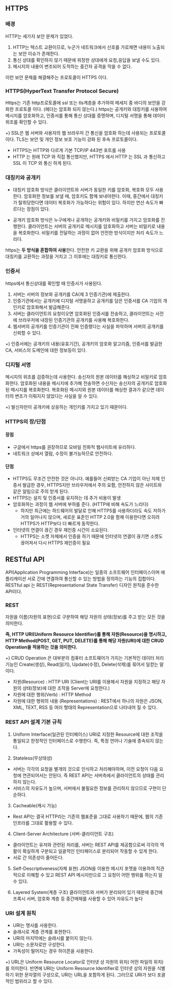 
## HTTPS

### 배경
HTTP는 세가지 보안 문제가 있었다.
1. HTTP는 텍스트 교환이므로, 누군가 네트워크에서 신호를 가로채면 내용이 노출되는 보안 이슈가 존재한다. 
2. 통신 상대를 확인하지 않기 때문에 위장한 상대에게 요청,응답을 보낼 수도 있다.
3. 메시지의 내용이 변조되어 도착하는 중간자 공격을 막을 수 없다.

이런 보안 문제를 해결해주는 프로토콜이 HTTPS 이다.

### HTTPS(HyperText Transfer Protocol Secure)
Https는 기존 http프로토콜에 ssl 또는 tls계층을 추가하여 메세지 중 바디의 보안을 강화한 프로토콜 이다. (헤더는 암호화 되지 않는다.)
https는 공개키와 대칭키를 사용하여 메시지를 암호화하고, 인증서를 통해 통신 상대를 증명하며, 디지털 서명을 통해 데이터 위조를 확인할 수 있다.

+) SSL은 웹 서버와 사용자의 웹 브라우저 간 통신을 암호화 하는데 사용되는 프로토콜이다. TLS는 보안 및 개인 정보 보호 기능이 강화 된 후속 프로토콜이다.

 
- HTTPS는 HTTP와 다르게 기본 TCP/IP 443번 포트를 사용
- HTTP 는 원래 TCP 와 직접 통신했지만, HTTPS 에서 HTTP 는 SSL 과 통신하고 SSL 이 TCP 와 통신 하게 된다. 

### 대칭키와 공개키

- 대칭키 암호화 방식은 클라이언트와 서버가 동일한 키를 암호화, 복호화 모두 사용한다. 암호화한 정보를 보낼 때, 암호키도 함께 보내야한다. 이때, 중간에서 대칭키가 탈취당한다면 데이터 복호화가 가능하다는 위험이 있다. 하지만 연산 속도가 빠르다는 장점이 있다.

- 공개키 암호화 방식은 누구에게나 공개하는 공개키와 비밀키를 가지고 암호화를 진행한다. 클라이언트는 서버의 공개키로 메시지를 암호화하고 서버는 비밀키로 내용을 복호화한다. 비밀키를 전달하는 과정이 없어 안전한 방식이지만 처리 속도가 느리다. 

https는 **두 방식을 혼합하여 사용**한다. 안전한 키 교환을 위해 공개키 암호화 방식으로 대칭키를 교환하는 과정을 거치고 그 이후에는 대칭키로 통신한다.

### 인증서
https에서 통신상대를 확인할 때 인증서가 사용된다.

1. 서버는 서버의 정보와 공개키를 CA(제 3 인증기관)에 제출한다.
2. 인증기관에서는 공개키에 디지털 서명을하고 공개키를 담은 인증서를 CA 기업의 개인키로 암호화해서 발급해준다. 
3. 서버는 클라이언트의 요청이오면 암호화된 인증서를 전송하고, 클라이언트는 사전에 브라우저에 내장된 인증기관의 공개키를 사용해 복호화한다. 
4. 웹서버의 공개키를 인증기관이 진짜 인증했다는 사실을 파악하며 서버의 공개키를 신뢰할 수 있다.

+) 인증서에는 공개키의 내용(유효기간), 공개키의 암호화 알고리즘, 인증서를 발급한 CA, 서비스의 도메인에 대한 정보등이 있다.

### 디지털 서명
메시지의 위조를 검증하는데 사용한다. 송신자의 원본 데이터를 해싱하고 비밀키로 암호화한다. 암호화된 내용을 메시지에 추가해 전송하면 수신자는 송신자의 공개키로 암호화된 메시지를 복호화한다. 복호화된 메시지와 원본 데이터를 해싱한 결과가 같으면 데이터의 변조가 이뤄지지 않았다는 사실을 알 수 있다.

+) 발신자만이 공개키에 상응하는 개인키를 가지고 있기 때문이다.

### HTTPS의 장/단점

#### 장점
- 구글에서 https를 권장하므로 모바일 친화적 웹사이트에 유리하다.
- 네트워크 상에서 열람, 수정이 불가능하므로 안전하다.

#### 단점
- HTTPS도 무조건 안전한 것은 아니다. 예를들어 신뢰받는 CA 기업이 아닌 자체 인증서 발급한 경우, HTTPS지만 브라우저에서 주의 요함, 안전하지 않은 사이트와 같은 알림으로 주의 받게 된다.
- HTTPS는 설치 및 인증서를 유지하는 데 추가 비용이 발생
- 암호화하는 과정이 웹 서버에 부하를 준다. (HTTP에 비해 속도가 느리다)
  - 하지만 최근에는 하드웨어의 발달로 인해 HTTPS를 사용하더라도 속도 저하가 거의 일어나지 않으며, 새로운 표준인 HTTP 2.0을 함께 이용한다면 오히려 HTTPS가 HTTP보다 더 빠르게 동작한다.
- 인터넷의 연결이 끊긴 경우 재인증 시간이 소요된다.
  - HTTPS는 소켓 자체에서 인증을 하기 때문에 인터넷의 연결이 끊기면 소켓도 끊어져서 다시 HTTPS 재인증이 필요
  
## RESTful API

API(Application Programming Interface)는 일종의 소프트웨어 인터페이스이며 애플리캐이션 서로 간에 연결하여 통신할 수 있는 방법을 정의하는 기능의 집합이다. 
RESTful api 는 REST(Representational State Transfer) 디자인 원칙을 준수한 API이다.

 
### REST
자원을 이름(자원의 표현)으로 구분하여 해당 자원의 상태(정보)를 주고 받는 모든 것을 의미한다.

**즉, HTTP URI(Uniform Resource Identifier)를 통해 자원(Resource)을 명시하고, HTTP Method(POST, GET, PUT, DELETE)를 통해 해당 자원(URI)에 대한 CRUD Operation을 적용하는 것을 의미한다.**

+) CRUD Operation 은 대부분의 컴퓨터 소프트웨어가 가지는 기본적인 데이터 처리 기능인 Create(생성), Read(읽기), Update(수정), Delete(삭제)를 묶어서 일컫는 말이다.

- 자원(Resource) : HTTP URI (Client는 URI를 이용해서 자원을 지정하고 해당 자원의 상태(정보)에 대한 조작을 Server에 요청한다.)
- 자원에 대한 행위(Verb) : HTTP Method 
- 자원에 대한 행위의 내용 (Representations) : REST에서 하나의 자원은 JSON, XML, TEXT, RSS 등 여러 형태의 Representation으로 나타내어 질 수 있다.

### REST API 설계 기본 규칙
1. Uniform Interface(일관된 인터페이스)
URI로 지정한 Resource에 대한 조작을 통일되고 한정적인 인터페이스로 수행한다. 즉, 특정 언어나 기술에 종속되지 않는다.
 
2. Stateless(무상태성)
- 서버는 각각의 요청을 별개의 것으로 인식하고 처리해야하며, 이전 요청이 다음 요청에 연관되어서는 안된다. 즉 REST API는 서버측에서 클라이언트의 상태를 관리하지 않는다. 
- 서비스의 자유도가 높으며, 서버에서 불필요한 정보를 관리하지 않으므로 구현이 단순하다.

3. Cacheable(캐시 가능)
- Rest API는 결국 HTTP라는 기존의 웹표준을 그대로 사용하기 때문에, 웹의 기존 인프라를 그대로 활용할 수 있다.


4. Client-Server Architecture (서버-클라이언트 구조)
- 클라이언트는 유저와 관련된 처리를, 서버는 REST API를 제공함으로써 각각의 역활이 확실하게 구분되고 일괄적인 인터페이스로 분리되어 작동할 수 있게 한다. 
- 서로 간 의존성이 줄어든다.

5. Self-Descriptiveness(자체 표현)
JSON을 이용한 메시지 포멧을 이용하여 직관적으로 이해할 수 있고 REST API 메시지만으로 그 요청이 어떤 행위를 하는지 알 수 있다.

6. Layered System(계층 구조)
클라이언트와 서버가 분리되어 있기 때문에 중간에 프록시 서버, 암호화 계층 등 중간매체를 사용할 수 있어 자유도가 높다


### URI 설계 원칙
- URI는 명사를 사용한다.
- 슬래시로 계층 관계를 표현한다.
- URI의 마지막에는 슬래시를 붙이지 않는다.
- URI는 소문자로만 구성한다.
- 가독성이 떨어지는 경우 하이픈을 사용한다.


+) URL은 Uniform Resource Locator로 인터넷 상 자원의 위치( 어떤 파일의 위치)를 의미한다. 반면에 URI는 Uniform Resource Identifier로 인터넷 상의 자원을 식별하기 위한 문자열의 구성으로, URI는 URL을 포함하게 된다. 그러므로 URI가 보다 포괄적인 범위라고 할 수 있다.



